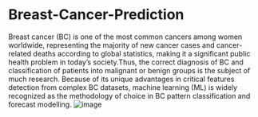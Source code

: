 # Breast-Cancer-Prediction
Breast cancer (BC) is one of the most common cancers among women worldwide, representing the majority of new cancer cases and cancer-related deaths according to global statistics, making it a significant public health problem in today’s society.Thus, the correct diagnosis of BC and classification of patients into malignant or benign groups is the subject of much research. Because of its unique advantages in critical features detection from complex BC datasets, machine learning (ML) is widely recognized as the methodology of choice in BC pattern classification and forecast modelling.
![image](https://user-images.githubusercontent.com/77103140/156944424-9f53f238-f67f-4259-bfb8-ca1a5de4ebc3.png)
